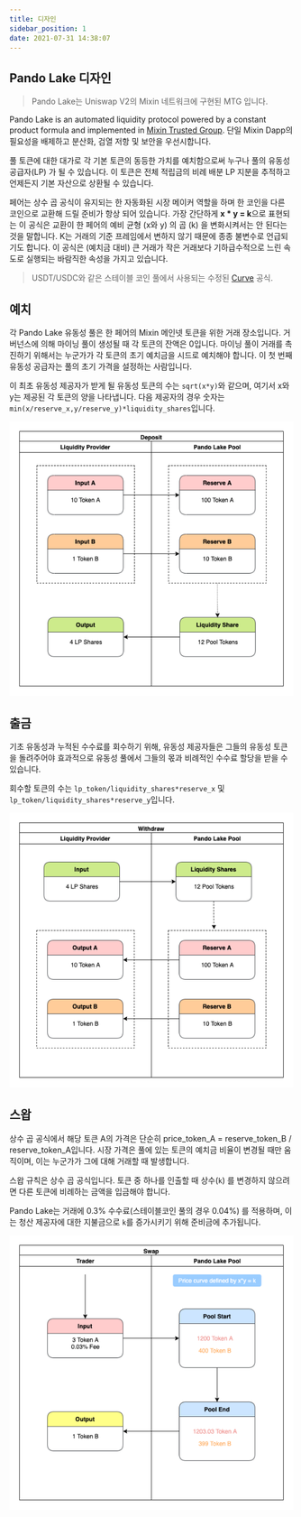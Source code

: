 ```yaml
---
title: 디자인
sidebar_position: 1
date: 2021-07-31 14:38:07
---
```



## Pando Lake 디자인

> Pando Lake는 Uniswap V2의 Mixin 네트워크에 구현된 MTG 입니다.

Pando Lake is an automated liquidity protocol powered by a constant product formula and implemented in [Mixin Trusted Group](https://developers.mixin.one/docs/mainnet/mtg/overview). 단일 Mixin Dapp의 필요성을 배제하고 분산화, 검열 저항 및 보안을 우선시합니다.

풀 토큰에 대한 대가로 각 기본 토큰의 동등한 가치를 예치함으로써 누구나 풀의 유동성 공급자(LP) 가 될 수 있습니다. 이 토큰은 전체 적립금의 비례 배분 LP 지분을 추적하고 언제든지 기본 자산으로 상환될 수 있습니다.

페어는 상수 곱 공식이 유지되는 한 자동화된 시장 메이커 역할을 하며 한 코인을 다른 코인으로 교환해 드릴 준비가 항상 되어 있습니다. 가장 간단하게 **x * y = k**으로 표현되는 이 공식은 교환이 한 페어의 예비 균형 (x와 y) 의 곱 (k) 을 변화시켜서는 안 된다는 것을 말합니다. K는 거래의 기준 프레임에서 변하지 않기 때문에 종종 불변수로 언급되기도 합니다. 이 공식은 (예치금 대비) 큰 거래가 작은 거래보다 기하급수적으로 느린 속도로 실행되는 바람직한 속성을 가지고 있습니다.

> USDT/USDC와 같은 스테이블 코인 풀에서 사용되는 수정된 [Curve](https://curve.fi) 공식.

## 예치

각 Pando Lake 유동성 풀은 한 페어의 Mixin 메인넷 토큰을 위한 거래 장소입니다. 거버넌스에 의해 마이닝 풀이 생성될 때 각 토큰의 잔액은 0입니다. 마이닝 풀이 거래를 촉진하기 위해서는 누군가가 각 토큰의 초기 예치금을 시드로 예치해야 합니다. 이 첫 번째 유동성 공급자는 풀의 초기 가격을 설정하는 사람입니다.

이 최초 유동성 제공자가 받게 될 유동성 토큰의 수는 `sqrt(x*y)`와 같으며, 여기서 x와 y는 제공된 각 토큰의 양을 나타냅니다. 다음 제공자의 경우 숫자는 `min(x/reserve_x,y/reserve_y)*liquidity_shares`입니다.

![예치](./assets/pando_lake_deposit.png)

## 출금

기초 유동성과 누적된 수수료를 회수하기 위해, 유동성 제공자들은 그들의 유동성 토큰을 돌려주어야 효과적으로 유동성 풀에서 그들의 몫과 비례적인 수수료 할당을 받을 수 있습니다.

회수할 토큰의 수는 `lp_token/liquidity_shares*reserve_x` 및 `lp_token/liquidity_shares*reserve_y`입니다.

![출금](./assets/pando_lake_withdraw.png)

## 스왑

상수 곱 공식에서 해당 토큰 A의 가격은 단순히 price_token_A = reserve_token_B / reserve_token_A입니다. 시장 가격은 풀에 있는 토큰의 예치금 비율이 변경될 때만 움직이며, 이는 누군가가 그에 대해 거래할 때 발생합니다.

스왑 규칙은 상수 곱 공식입니다. 토큰 중 하나를 인출할 때 상수(`k`) 를 변경하지 않으려면 다른 토큰에 비례하는 금액을 입금해야 합니다.

Pando Lake는 거래에 0.3% 수수료(스테이블코인 풀의 경우 0.04%) 를 적용하며, 이는 청산 제공자에 대한 지불금으로 `k`를 증가시키기 위해 준비금에 추가됩니다.

![스왑](./assets/pando_lake_swap.png)
